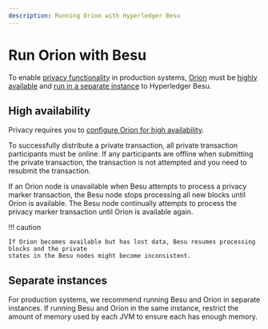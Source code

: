```yaml
---
description: Running Orion with Hyperledger Besu
---
```


# Run Orion with Besu

To enable [privacy functionality](../../Concepts/Privacy/Privacy-Overview.md) in production
systems, [Orion](https://docs.orion.consensys.net/) must be [highly available](#high-availability)
and [run in a separate instance](#separate-instances) to Hyperledger Besu.

## High availability

Privacy requires you to
[configure Orion for high availability](https://docs.orion.consensys.net/HowTo/High-Availability/).

To successfully distribute a private transaction, all private transaction participants must be
online. If any participants are offline when submitting the private transaction, the transaction is
not attempted and you need to resubmit the transaction.

If an Orion node is unavailable when Besu attempts to process a privacy marker transaction, the
Besu node stops processing all new blocks until Orion is available. The Besu node continually
attempts to process the privacy marker transaction until Orion is available again.

!!! caution

    If Orion becomes available but has lost data, Besu resumes processing blocks and the private
    states in the Besu nodes might become inconsistent.

## Separate instances

For production systems, we recommend running Besu and Orion in separate instances. If running Besu
and Orion in the same instance, restrict the amount of memory used by each JVM to ensure each has
enough memory.
